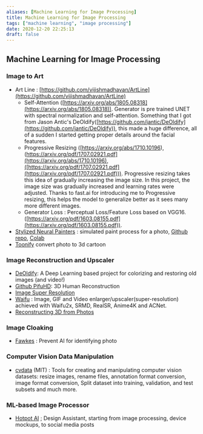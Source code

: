 ```yaml
---
aliases: [Machine Learning for Image Processing]
title: Machine Learning for Image Processing
tags: ["machine learning", "image processing"]
date: 2020-12-20 22:25:13
draft: false
---
```


## Machine Learning for Image Processing

### Image to Art

- Art Line : [https://github.com/vijishmadhavan/ArtLine](https://github.com/vijishmadhavan/ArtLine)
    - Self-Attention ([https://arxiv.org/abs/1805.08318](https://arxiv.org/abs/1805.08318)). Generator is pre trained UNET with spectral normalization and self-attention. Something that I got from Jason Antic's DeOldify([https://github.com/jantic/DeOldify](https://github.com/jantic/DeOldify)), this made a huge difference, all of a sudden I started getting proper details around the facial features.
    - Progressive Resizing ([https://arxiv.org/abs/1710.10196),(https://arxiv.org/pdf/1707.02921.pdf](https://arxiv.org/abs/1710.10196),([https://arxiv.org/pdf/1707.02921.pdf](https://arxiv.org/pdf/1707.02921.pdf))). Progressive resizing takes this idea of gradually increasing the image size. In this project, the image size was gradually increased and learning rates were adjusted. Thanks to fast.ai for introducing me to Progressive resizing, this helps the model to generalize better as it sees many more different images.
    - Generator Loss : Perceptual Loss/Feature Loss based on VGG16. ([https://arxiv.org/pdf/1603.08155.pdf](https://arxiv.org/pdf/1603.08155.pdf)).
- [Stylized Neural Painters](https://jiupinjia.github.io/neuralpainter/) : simulated paint process for a photo, [Github repo](https://github.com/jiupinjia/stylized-neural-painting), [Colab](https://colab.research.google.com/drive/1XwZ4VI12CX2v9561-WD5EJwoSTJPFBbr?usp=sharing)
- [Toonify](https://toonify.justinpinkney.com/) convert photo to 3d cartoon

### Image Reconstruction and Upscaler

- [DeOldify](https://github.com/jantic/DeOldify): A Deep Learning based project for colorizing and restoring old images (and video!)
- [Github PifuHD](https://shunsukesaito.github.io/PIFuHD/): 3D Human Reconstruction
- [Image Super Resolution](https://blog.paperspace.com/image-super-resolution/)
- [Waifu](https://github.com/AaronFeng753/Waifu2x-Extension-GUI) : Image, GIF and Video enlarger/upscaler(super-resolution) achieved with Waifu2x, SRMD, RealSR, Anime4K and ACNet.
- [Reconstructing 3D from Photos](https://nerf-w.github.io/)

### Image Cloaking

- [Fawkes](https://sandlab.cs.uchicago.edu/fawkes/) : Prevent AI for identifying photo

### Computer Vision Data Manipulation

- [cvdata](https://github.com/monocongo/cvdata) (MIT) : Tools for creating and manipulating computer vision datasets: resize images, rename files, annotation format conversion, image format conversion, Split dataset into training, validation, and test subsets and much more.

### ML-based Image Processor

- [Hotpot AI](https://hotpot.ai/) ; Design Assistant, starting from image processing, device mockups, to social media posts
